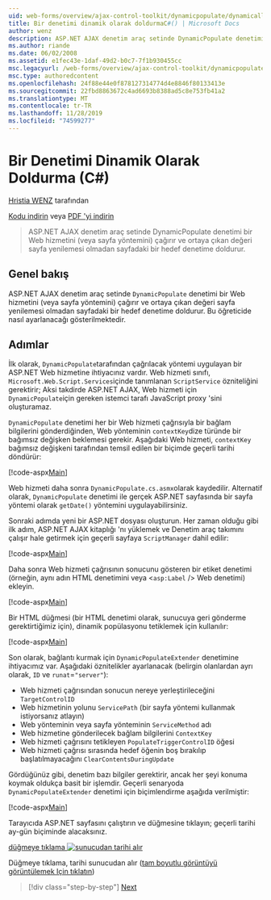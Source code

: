```yaml
---
uid: web-forms/overview/ajax-control-toolkit/dynamicpopulate/dynamically-populating-a-control-cs
title: Bir denetimi dinamik olarak doldurmaC#() | Microsoft Docs
author: wenz
description: ASP.NET AJAX denetim araç setinde DynamicPopulate denetimi bir Web hizmeti (veya sayfa yöntemi) çağırır ve elde edilen değeri t üzerindeki bir hedef denetime doldurur...
ms.author: riande
ms.date: 06/02/2008
ms.assetid: e1fec43e-1daf-49d2-b0c7-7f1b930455cc
msc.legacyurl: /web-forms/overview/ajax-control-toolkit/dynamicpopulate/dynamically-populating-a-control-cs
msc.type: authoredcontent
ms.openlocfilehash: 24f88e44e0f878127314774d4e8846f80133413e
ms.sourcegitcommit: 22fbd8863672c4ad6693b8388ad5c8e753fb41a2
ms.translationtype: MT
ms.contentlocale: tr-TR
ms.lasthandoff: 11/28/2019
ms.locfileid: "74599277"
---
```

# <a name="dynamically-populating-a-control-c"></a>Bir Denetimi Dinamik Olarak Doldurma (C#)

[Hristia WENZ](https://github.com/wenz) tarafından

[Kodu indirin](https://download.microsoft.com/download/d/8/f/d8f2f6f9-1b7c-46ad-9252-e1fc81bdea3e/dynamicpopulate0.cs.zip) veya [PDF 'yi indirin](https://download.microsoft.com/download/b/6/a/b6ae89ee-df69-4c87-9bfb-ad1eb2b23373/dynamicpopulate0CS.pdf)

> ASP.NET AJAX denetim araç setinde DynamicPopulate denetimi bir Web hizmetini (veya sayfa yöntemini) çağırır ve ortaya çıkan değeri sayfa yenilemesi olmadan sayfadaki bir hedef denetime doldurur.

## <a name="overview"></a>Genel bakış

ASP.NET AJAX denetim araç setinde `DynamicPopulate` denetimi bir Web hizmetini (veya sayfa yöntemini) çağırır ve ortaya çıkan değeri sayfa yenilemesi olmadan sayfadaki bir hedef denetime doldurur. Bu öğreticide nasıl ayarlanacağı gösterilmektedir.

## <a name="steps"></a>Adımlar

İlk olarak, `DynamicPopulate`tarafından çağrılacak yöntemi uygulayan bir ASP.NET Web hizmetine ihtiyacınız vardır. Web hizmeti sınıfı, `Microsoft.Web.Script.Services`içinde tanımlanan `ScriptService` özniteliğini gerektirir; Aksi takdirde ASP.NET AJAX, Web hizmeti için `DynamicPopulate`için gereken istemci tarafı JavaScript proxy 'sini oluşturamaz.

`DynamicPopulate` denetimi her bir Web hizmeti çağrısıyla bir bağlam bilgilerini gönderdiğinden, Web yönteminin `contextKey`dize türünde bir bağımsız değişken beklemesi gerekir. Aşağıdaki Web hizmeti, `contextKey` bağımsız değişkeni tarafından temsil edilen bir biçimde geçerli tarihi döndürür:

[!code-aspx[Main](dynamically-populating-a-control-cs/samples/sample1.aspx)]

Web hizmeti daha sonra `DynamicPopulate.cs.asmx`olarak kaydedilir. Alternatif olarak, `DynamicPopulate` denetimi ile gerçek ASP.NET sayfasında bir sayfa yöntemi olarak `getDate()` yöntemini uygulayabilirsiniz.

Sonraki adımda yeni bir ASP.NET dosyası oluşturun. Her zaman olduğu gibi ilk adım, ASP.NET AJAX kitaplığı 'nı yüklemek ve Denetim araç takımını çalışır hale getirmek için geçerli sayfaya `ScriptManager` dahil edilir:

[!code-aspx[Main](dynamically-populating-a-control-cs/samples/sample2.aspx)]

Daha sonra Web hizmeti çağrısının sonucunu gösteren bir etiket denetimi (örneğin, aynı adın HTML denetimini veya &lt;`asp:Label` /&gt; Web denetimi) ekleyin.

[!code-aspx[Main](dynamically-populating-a-control-cs/samples/sample3.aspx)]

Bir HTML düğmesi (bir HTML denetimi olarak, sunucuya geri gönderme gerektirtiğimiz için), dinamik popülasyonu tetiklemek için kullanılır:

[!code-aspx[Main](dynamically-populating-a-control-cs/samples/sample4.aspx)]

Son olarak, bağlantı kurmak için `DynamicPopulateExtender` denetimine ihtiyacımız var. Aşağıdaki öznitelikler ayarlanacak (belirgin olanlardan ayrı olarak, `ID` ve `runat`=`"server"`):

- Web hizmeti çağrısından sonucun nereye yerleştirileceğini `TargetControlID`
- Web hizmetinin yolunu `ServicePath` (bir sayfa yöntemi kullanmak istiyorsanız atlayın)
- Web yönteminin veya sayfa yönteminin `ServiceMethod` adı
- Web hizmetine gönderilecek bağlam bilgilerini `ContextKey`
- Web hizmeti çağrısını tetikleyen `PopulateTriggerControlID` öğesi
- Web hizmeti çağrısı sırasında hedef öğenin boş bırakılıp başlatılmayacağını `ClearContentsDuringUpdate`

Gördüğünüz gibi, denetim bazı bilgiler gerektirir, ancak her şeyi konuma koymak oldukça basit bir işlemdir. Geçerli senaryoda `DynamicPopulateExtender` denetimi için biçimlendirme aşağıda verilmiştir:

[!code-aspx[Main](dynamically-populating-a-control-cs/samples/sample5.aspx)]

Tarayıcıda ASP.NET sayfasını çalıştırın ve düğmesine tıklayın; geçerli tarihi ay-gün biçiminde alacaksınız.

[düğmeye tıklama ![sunucudan tarihi alır](dynamically-populating-a-control-cs/_static/image2.png)](dynamically-populating-a-control-cs/_static/image1.png)

Düğmeye tıklama, tarihi sunucudan alır ([tam boyutlu görüntüyü görüntülemek Için tıklatın](dynamically-populating-a-control-cs/_static/image3.png))

> [!div class="step-by-step"]
> [Next](dynamically-populating-a-control-using-javascript-code-cs.md)
